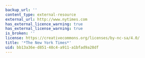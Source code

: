 ```yaml
---
backup_url: ''
content_type: external-resource
external_url: http://www.nytimes.com
has_external_licence_warning: true
has_external_license_warning: true
is_broken: ''
license: https://creativecommons.org/licenses/by-nc-sa/4.0/
title: '*The New York Times*'
uid: bb13a36e-d851-48c4-a911-a1bfad9a28df
---
```

